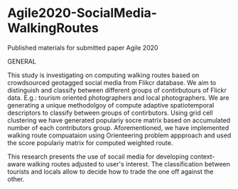 # Agile2020-SocialMedia-WalkingRoutes

Published materials for submitted paper Agile 2020

GENERAL

This study is investigating on computing walking routes based on 
crowdsourced geotagged social media from Flikcr database. We aim to distinguish
and classify between different groups of contirbutours of Flickr data. E.g.: tourism
oriented photographers and local photographers. We are generating a unique methodolgoy
of compute adaptive spatiotemporal descriptors to classify between groups of contirbutors.
Using grid cell clustering we have generated populariy socre matrix based on accumulated
number of each contributors group.
Aforementioned, we have implemented walking route compuataion using Orienteering problem appproach
and used the score populariy matrix for computed weighted route.

This research presents the use of socail media for developing context-aware walking routes
adjusted to user's interest. The classification between tourists and locals allow
to decide how to trade the one off against the other.

